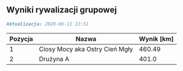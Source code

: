 ## Wyniki rywalizacji grupowej

```markdown
Aktualizacja: 2020-06-11 22:51
```

Pozycja | Nazwa | Wynik [km] |
------------ | -------------  | -------------
 1 |Ciosy Mocy aka Ostry Cień Mgły | 460.49 
 2 |Drużyna A | 401.0